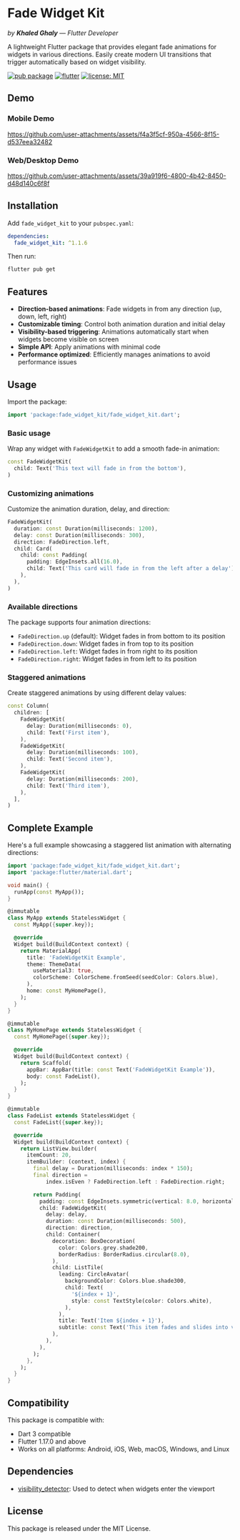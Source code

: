 
# Fade Widget Kit
*by **Khaled Ghaly** — Flutter Developer*

A lightweight Flutter package that provides elegant fade animations for widgets in various directions. Easily create modern UI transitions that trigger automatically based on widget visibility.

[![pub package](https://img.shields.io/badge/pub-v1.1.6-blue)](https://pub.dev/packages/fade_widget_kit)
[![flutter](https://img.shields.io/badge/flutter-website-blue)](https://flutter.dev)
[![license: MIT](https://img.shields.io/badge/license-MIT-purple)](https://opensource.org/licenses/MIT)

## Demo

### Mobile Demo

https://github.com/user-attachments/assets/f4a3f5cf-950a-4566-8f15-d537eea32482

### Web/Desktop Demo

https://github.com/user-attachments/assets/39a919f6-4800-4b42-8450-d48d140c6f8f

## Installation

Add `fade_widget_kit` to your `pubspec.yaml`:

```yaml
dependencies:
  fade_widget_kit: ^1.1.6
```

Then run:

```bash
flutter pub get
```

## Features

- **Direction-based animations**: Fade widgets in from any direction (up, down, left, right)
- **Customizable timing**: Control both animation duration and initial delay
- **Visibility-based triggering**: Animations automatically start when widgets become visible on screen
- **Simple API**: Apply animations with minimal code
- **Performance optimized**: Efficiently manages animations to avoid performance issues

## Usage

Import the package:

```dart
import 'package:fade_widget_kit/fade_widget_kit.dart';
```

### Basic usage

Wrap any widget with `FadeWidgetKit` to add a smooth fade-in animation:

```dart
const FadeWidgetKit(
  child: Text('This text will fade in from the bottom'),
)
```

### Customizing animations

Customize the animation duration, delay, and direction:

```dart
FadeWidgetKit(
  duration: const Duration(milliseconds: 1200),
  delay: const Duration(milliseconds: 300),
  direction: FadeDirection.left,
  child: Card(
    child: const Padding(
      padding: EdgeInsets.all(16.0),
      child: Text('This card will fade in from the left after a delay'),
    ),
  ),
)
```

### Available directions

The package supports four animation directions:

- `FadeDirection.up` (default): Widget fades in from bottom to its position
- `FadeDirection.down`: Widget fades in from top to its position
- `FadeDirection.left`: Widget fades in from right to its position
- `FadeDirection.right`: Widget fades in from left to its position

### Staggered animations

Create staggered animations by using different delay values:

```dart
const Column(
  children: [
    FadeWidgetKit(
      delay: Duration(milliseconds: 0),
      child: Text('First item'),
    ),
    FadeWidgetKit(
      delay: Duration(milliseconds: 100),
      child: Text('Second item'),
    ),
    FadeWidgetKit(
      delay: Duration(milliseconds: 200),
      child: Text('Third item'),
    ),
  ],
)
```

## Complete Example

Here's a full example showcasing a staggered list animation with alternating directions:

```dart
import 'package:fade_widget_kit/fade_widget_kit.dart';
import 'package:flutter/material.dart';

void main() {
  runApp(const MyApp());
}

@immutable
class MyApp extends StatelessWidget {
  const MyApp({super.key});

  @override
  Widget build(BuildContext context) {
    return MaterialApp(
      title: 'FadeWidgetKit Example',
      theme: ThemeData(
        useMaterial3: true,
        colorScheme: ColorScheme.fromSeed(seedColor: Colors.blue),
      ),
      home: const MyHomePage(),
    );
  }
}

@immutable
class MyHomePage extends StatelessWidget {
  const MyHomePage({super.key});

  @override
  Widget build(BuildContext context) {
    return Scaffold(
      appBar: AppBar(title: const Text('FadeWidgetKit Example')),
      body: const FadeList(),
    );
  }
}

@immutable
class FadeList extends StatelessWidget {
  const FadeList({super.key});

  @override
  Widget build(BuildContext context) {
    return ListView.builder(
      itemCount: 20,
      itemBuilder: (context, index) {
        final delay = Duration(milliseconds: index * 150);
        final direction =
            index.isEven ? FadeDirection.left : FadeDirection.right;

        return Padding(
          padding: const EdgeInsets.symmetric(vertical: 8.0, horizontal: 16.0),
          child: FadeWidgetKit(
            delay: delay,
            duration: const Duration(milliseconds: 500),
            direction: direction,
            child: Container(
              decoration: BoxDecoration(
                color: Colors.grey.shade200,
                borderRadius: BorderRadius.circular(8.0),
              ),
              child: ListTile(
                leading: CircleAvatar(
                  backgroundColor: Colors.blue.shade300,
                  child: Text(
                    '${index + 1}',
                    style: const TextStyle(color: Colors.white),
                  ),
                ),
                title: Text('Item ${index + 1}'),
                subtitle: const Text('This item fades and slides into view.'),
              ),
            ),
          ),
        );
      },
    );
  }
}
```

## Compatibility

This package is compatible with:
- Dart 3 compatible
- Flutter 1.17.0 and above
- Works on all platforms: Android, iOS, Web, macOS, Windows, and Linux

## Dependencies

- [visibility_detector](https://pub.dev/packages/visibility_detector): Used to detect when widgets enter the viewport

## License

This package is released under the MIT License.